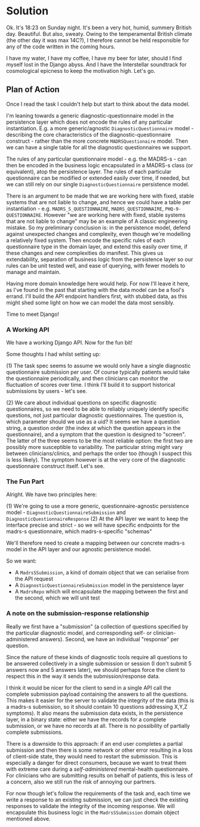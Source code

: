 # Solution

Ok. It's 18:23 on Sunday night. It's been a very hot, humid, summery British day. Beautiful. But also, sweaty. Owing to the temperamental British climate (the other day it was max 14C?), I therefore cannot be held responsible for any of the code written in the coming hours.

I have my water, I have my coffee, I have my beer for later, should I find myself lost in the Django abyss. And I have the Interstellar soundtrack for cosmological epicness to keep the motivation high. Let's go.

## Plan of Action

Once I read the task I couldn't help but start to think about the data model.

I'm leaning towards a generic diagnostic-questionnaire model in the persistence layer which does not encode the rules of any particular instantiation. E.g. a more generic/agnostic `DiagnosticQuestionnaire` model - describing the core characteristics of the diagnostic-questionnaire construct - rather than the more concrete `MADRSQuestionaire` model. Then we can have a single table for all the diagnostic questionnaires we support.

The rules of any particular questionnaire model - e.g. the MADRS-s - can then be encoded in the business logic encapsulated in a MADRS-s class (or equivalent), atop the persistence layer. The rules of each particular questionnaire can be modified or extended easily over time, if needed, but we can still rely on our single `DiagnosticQuestionnaire` persistence model.

There is an argument to be made that we are working here with fixed, stable systems that are not liable to change, and hence we could have a table per instantiation - e.g. `MADRS_S_QUESTIONNAIRE`, `MADRS_QUESTIONNAIRE`, `PHQ-9-QUESTIONNAIRE`. However "we are working here with fixed, stable systems that are not liable to change" may be an example of A classic engineering mistake. So my preliminary conclusion is: in the persistence model, defend against unexpected changes and complexity, even though we're modelling a relatively fixed system. Then encode the specific rules of each questionnaire type in the domain layer, and extend this easily over time, if these changes and new complexities do manifest. This gives us extendability, separation of business logic from the persistence layer so our rules can be unit tested well, and ease of querying, with fewer models to manage and maintain.

Having more domain knowledge here would help. For now I'll leave it here, as I've found in the past that starting with the data model can be a fool's errand. I'll build the API endpoint handlers first, with stubbed data, as this might shed some light on how we can model the data most sensibly. 

Time to meet Django!

### A Working API

We have a working Django API. Now for the fun bit! 

Some thoughts I had whilst setting up:

(1) The task spec seems to assume we would only have a single diagnostic questionnaire submission per user. Of course typically patients would take the questionnaire periodically, and then clinicians can monitor the fluctuation of scores over time. I think I'll build it to support historical submissions by users - let's see.

(2) We care about individual questions on specific diagnostic questionnaires, so we need to be able to reliably uniquely identify specific questions, not just particular diagnostic questionnaires. The question is, which parameter should we use as a uid? It seems we have a question string, a question order (the index at which the question appears in the questionnaire), and a symptom that the question is designed to "screen". The latter of the three seems to be the most reliable option: the first two are possibly more susceptible to variability. The particular string might vary between clinicians/clinics, and perhaps the order too (though I suspect this is less likely). The symptom however is at the very core of the diagnostic questionnaire construct itself. Let's see.

### The Fun Part

Alright. We have two principles here: 

(1) We're going to use a more generic, questionnaire-agnostic persistence model - `DiagnosticQuestionnaireSubmission` and `DiagnosticQuestionnaireResponse`
(2) At the API layer we want to keep the interface precise and strict - so we will have specific endpoints for the madrs-s questionnaire, which madrs-s-specific "schemas"

We'll therefore need to create a mapping between our concrete madrs-s model in the API layer and our agnostic persistence model.

So we want:

- A `MadrsSSubmission`, a kind of domain object that we can serialise from the API request
- A `DiagnosticQuestionnaireSubmission` model in the persistence layer
- A `MadrsRepo` which will encapsulate the mapping between the first and the second, which we will unit test

### A note on the submission-response relationship

Really we first have a "submission" (a collection of questions specified by the particular diagnostic model, and corresponding self- or clinician-administered answers). Second, we have an individual "response" per question.

Since the nature of these kinds of diagnostic tools require all questions to be answered collectively in a single submission or session (I don't submit 5 answers now and 5 answers later), we should perhaps force the client to respect this in the way it sends the submission/response data.

I think it would be nicer for the client to send in a single API call the complete submission payload containing the answers to all the questions. This makes it easier for the server to validate the integrity of the data (this is a madrs-s submission, so it should contain 10 questions addressing X,Y,Z symptoms). It also means the submission data exists, in the persistence layer, in a binary state: either we have the records for a complete submission, or we have no records at all. There is no possibility of partially complete submissions.

There is a downside to this approach: if an end user completes a partial submission and then there is some network or other error resulting in a loss of client-side state, they would need to restart the submission. This is especially a danger for direct consumers, because we want to treat them with extreme care during a *self-administered* mental-health questionnaire. For clinicians who are submitting results on behalf of patients, this is less of a concern, also we still run the risk of annoying our partners. 

For now though let's follow the requirements of the task and, each time we write a response to an existing submission, we can just check the existing responses to validate the integrity of the incoming response. We will encapsulate this business logic in the `MadrsSSubmission` domain object mentioned above.